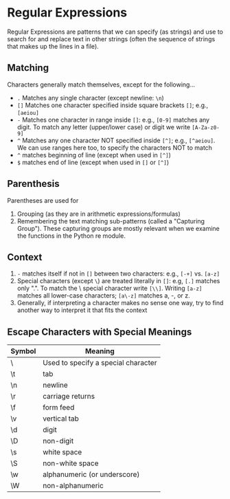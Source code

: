 # Regular Expressions

Regular Expressions are patterns that we can specify (as strings) and use to
search for and replace text in other strings (often the sequence of strings that
makes up the lines in a file).

## Matching

Characters generally match themselves, except for the following...

- `.`	Matches any single character (except newline: `\n`)
- `[]`	Matches one character specified inside square brackets `[]`; e.g., `[aeiou]`
- `-` Matches one character in range inside `[]`: e.g., `[0-9]` matches any digit. To match any letter (upper/lower case) or digit we write `[A-Za-z0-9]`
- `^` Matches any one character NOT specified inside `[^]`; e.g., `[^aeiou]`. We can use ranges here too, to specify the characters NOT to match
- `^` matches beginning of line (except when used in `[^]`)
- `$`	matches end of line (except when used in `[]` or `[^]`)

## Parenthesis

Parentheses are used for 
   
1) Grouping (as they are in arithmetic expressions/formulas)
2) Remembering the text matching sub-patterns (called a "Capturing Group"). These capturing groups are mostly relevant when we examine the functions in the Python re module.

## Context

1) `-` matches itself if not in `[]` between two characters: e.g., `[-+]` vs. `[a-z]`
2) Special characters (except `\`) are treated literally in `[]`: e.g, `[.]` matches only ".". To match the \ special character write `[\\]`. Writing `[a-z]` matches all lower-case characters; `[a\-z]` matches a, -, or z.
3) Generally, if interpreting a character makes no sense one way, try to find another way to interpret it that fits the context

## Escape Characters with Special Meanings

| Symbol | Meaning |
| --- | --- |
| \ | Used to specify a special character |
| \\t | tab |
| \\n | newline |
| \\r | carriage returns |
| \\f | form feed |
| \\v | vertical tab |
| \\d | digit |
| \\D | non-digit |
| \\s | white space |
| \\S | non-white space |
| \\w | alphanumeric (or underscore) |
| \\W | non-alphanumeric |



